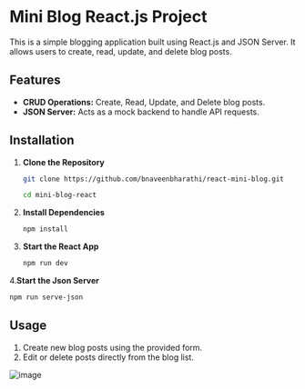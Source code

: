 # Mini Blog React.js Project

This is a simple blogging application built using React.js and JSON Server. It allows users to create, read, update, and delete blog posts.

## Features
- **CRUD Operations:** Create, Read, Update, and Delete blog posts.
- **JSON Server:** Acts as a mock backend to handle API requests.


## Installation

1. **Clone the Repository**
   ```bash
   git clone https://github.com/bnaveenbharathi/react-mini-blog.git
   ```
   ```bash
   cd mini-blog-react
   ```

2. **Install Dependencies**
   ```bash
   npm install
   ```

3. **Start the React App**
   ```bash
   npm run dev 
   ```
4.**Start the Json Server**
   ```bash
   npm run serve-json 
   ```

## Usage
1. Create new blog posts using the provided form.
2. Edit or delete posts directly from the blog list.


![image](https://github.com/user-attachments/assets/e6fab64b-1148-446b-838c-741c0ecae1d1)

